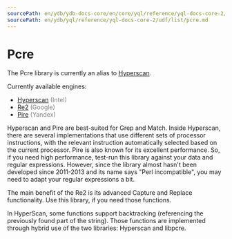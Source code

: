```yaml
---
sourcePath: en/ydb/ydb-docs-core/en/core/yql/reference/yql-docs-core-2/udf/list/pcre.md
sourcePath: en/ydb/yql/reference/yql-docs-core-2/udf/list/pcre.md
---
```


# Pcre

The Pcre library is currently an alias to [Hyperscan](hyperscan.md).


Currently available engines:

* [Hyperscan](hyperscan.md) <span style="color: gray;">(Intel)</span>
* [Re2](re2.md) <span style="color: gray;">(Google)</span>
* [Pire](pire.md) <span style="color: gray;">(Yandex)</span>

Hyperscan and Pire are best-suited for Grep and Match. Inside Hyperscan, there are several implementations that use different sets of processor instructions, with the relevant instruction automatically selected based on the current processor. Pire is also known for its excellent performance. So, if you need high performance, test-run this library against your data and regular expressions. However, since the library almost hasn't been developed since 2011-2013 and its name says "Perl incompatible", you may need to adapt your regular expressions a bit.

The main benefit of the Re2 is its advanced Capture and Replace functionality. Use this library, if you need those functions.

In HyperScan, some functions support backtracking (referencing the previously found part of the string). Those functions are implemented through hybrid use of the two libraries: Hyperscan and libpcre.

